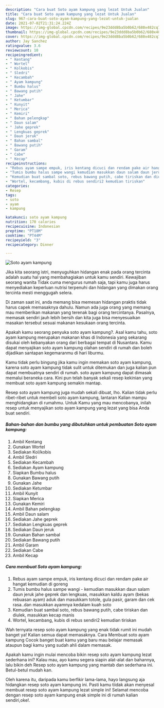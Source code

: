 ```yaml
---
description: "Cara buat Soto ayam kampung yang lezat Untuk Jualan"
title: "Cara buat Soto ayam kampung yang lezat Untuk Jualan"
slug: 967-cara-buat-soto-ayam-kampung-yang-lezat-untuk-jualan
date: 2021-07-02T21:31:24.224Z
image: https://img-global.cpcdn.com/recipes/9e23ddd8ba5b0b62/680x482cq70/soto-ayam-kampung-foto-resep-utama.jpg
thumbnail: https://img-global.cpcdn.com/recipes/9e23ddd8ba5b0b62/680x482cq70/soto-ayam-kampung-foto-resep-utama.jpg
cover: https://img-global.cpcdn.com/recipes/9e23ddd8ba5b0b62/680x482cq70/soto-ayam-kampung-foto-resep-utama.jpg
author: Jay Sanchez
ratingvalue: 3.6
reviewcount: 10
recipeingredient:
- " Kentang"
- " Wortel"
- " Kolkobis"
- " Sledri"
- " Kecambah"
- " Ayam kampung"
- " Bumbu halus"
- " Bawang putih"
- " Jahe"
- " Ketumbar"
- " Kunyit"
- " Merica"
- " Kemiri"
- " Bahan pelengkap"
- " Daun salam"
- " Jahe geprek"
- " Lengkuas geprek"
- " Daun jeruk"
- " Bahan sambal"
- " Bawang putih"
- " Garam"
- " Cabe"
- " Kecap"
recipeinstructions:
- "Rebus ayam sampe empuk, iris kentang dicuci dan rendam pake air hangat kemudian di goreng"
- "Tumis bumbu halus sampe wangi kemudian masukkan daun salam daun jeruk jahe geprek dan lengkuas, masukkan kaldu ayam (bekas rebuasan ayam) aduk dan masukkam totole, gula pasir, garam dan cek rasa..dan masukkan ayamnya kedalam kuah soto"
- "Kemudian buat sambal soto, rebus bawang putih, cabe tiriskan dan diulek, masukkan kecap manis"
- "Wortel, kecambang, kubis di rebus sendiri2 kemudian tiriskan"
categories:
- Resep
tags:
- soto
- ayam
- kampung

katakunci: soto ayam kampung 
nutrition: 170 calories
recipecuisine: Indonesian
preptime: "PT18M"
cooktime: "PT44M"
recipeyield: "3"
recipecategory: Dinner

---
```



![Soto ayam kampung](https://img-global.cpcdn.com/recipes/9e23ddd8ba5b0b62/680x482cq70/soto-ayam-kampung-foto-resep-utama.jpg)

Jika kita seorang istri, menyuguhkan hidangan enak pada orang tercinta adalah suatu hal yang membahagiakan untuk kamu sendiri. Kewajiban seorang  wanita Tidak cuma mengurus rumah saja, tapi kamu juga harus menyediakan keperluan nutrisi terpenuhi dan hidangan yang dimakan orang tercinta mesti menggugah selera.

Di zaman  saat ini, anda memang bisa memesan hidangan praktis tidak harus capek memasaknya dahulu. Namun ada juga orang yang memang mau memberikan makanan yang terenak bagi orang tercintanya. Pasalnya, memasak sendiri jauh lebih bersih dan kita juga bisa menyesuaikan masakan tersebut sesuai makanan kesukaan orang tercinta. 



Apakah kamu seorang penyuka soto ayam kampung?. Asal kamu tahu, soto ayam kampung merupakan makanan khas di Indonesia yang sekarang disukai oleh kebanyakan orang dari berbagai tempat di Nusantara. Kamu dapat menyajikan soto ayam kampung olahan sendiri di rumah dan boleh dijadikan santapan kegemaranmu di hari liburmu.

Kamu tidak perlu bingung jika kamu ingin memakan soto ayam kampung, karena soto ayam kampung tidak sulit untuk ditemukan dan juga kalian pun dapat membuatnya sendiri di rumah. soto ayam kampung dapat dimasak memalui beraneka cara. Kini pun telah banyak sekali resep kekinian yang membuat soto ayam kampung semakin mantap.

Resep soto ayam kampung juga mudah sekali dibuat, lho. Kalian tidak perlu ribet-ribet untuk membeli soto ayam kampung, lantaran Kalian mampu menghidangkan di rumahmu. Untuk Kamu yang mau mencobanya, inilah resep untuk menyajikan soto ayam kampung yang lezat yang bisa Anda buat sendiri.

<!--inarticleads1-->

##### Bahan-bahan dan bumbu yang dibutuhkan untuk pembuatan Soto ayam kampung:

1. Ambil  Kentang
1. Gunakan  Wortel
1. Sediakan  Kol/kobis
1. Ambil  Sledri
1. Sediakan  Kecambah
1. Sediakan  Ayam kampung
1. Siapkan  Bumbu halus
1. Gunakan  Bawang putih
1. Gunakan  Jahe
1. Sediakan  Ketumbar
1. Ambil  Kunyit
1. Siapkan  Merica
1. Gunakan  Kemiri
1. Ambil  Bahan pelengkap
1. Ambil  Daun salam
1. Sediakan  Jahe geprek
1. Sediakan  Lengkuas geprek
1. Sediakan  Daun jeruk
1. Gunakan  Bahan sambal
1. Sediakan  Bawang putih
1. Ambil  Garam
1. Sediakan  Cabe
1. Ambil  Kecap




<!--inarticleads2-->

##### Cara membuat Soto ayam kampung:

1. Rebus ayam sampe empuk, iris kentang dicuci dan rendam pake air hangat kemudian di goreng
1. Tumis bumbu halus sampe wangi - kemudian masukkan daun salam daun jeruk jahe geprek dan lengkuas, masukkan kaldu ayam (bekas rebuasan ayam) aduk dan masukkam totole, gula pasir, garam dan cek rasa..dan masukkan ayamnya kedalam kuah soto
1. Kemudian buat sambal soto, rebus bawang putih, cabe tiriskan dan diulek, masukkan kecap manis
1. Wortel, kecambang, kubis di rebus sendiri2 kemudian tiriskan




Wah ternyata resep soto ayam kampung yang enak tidak rumit ini mudah banget ya! Kalian semua dapat memasaknya. Cara Membuat soto ayam kampung Cocok banget buat kamu yang baru mau belajar memasak ataupun bagi kamu yang sudah ahli dalam memasak.

Apakah kamu ingin mulai mencoba bikin resep soto ayam kampung lezat sederhana ini? Kalau mau, ayo kamu segera siapin alat-alat dan bahannya, lalu bikin deh Resep soto ayam kampung yang mantab dan sederhana ini. Betul-betul mudah kan. 

Oleh karena itu, daripada kamu berfikir lama-lama, hayo langsung aja hidangkan resep soto ayam kampung ini. Pasti kamu tiidak akan menyesal membuat resep soto ayam kampung lezat simple ini! Selamat mencoba dengan resep soto ayam kampung enak simple ini di rumah kalian sendiri,oke!.

